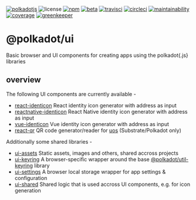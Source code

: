[![polkadotjs](https://img.shields.io/badge/polkadot-js-orange?label=&style=for-the-badge)](https://polkadot.js.org)
![license](https://img.shields.io/badge/License-Apache%202.0-blue?label=&logo=apache&style=for-the-badge)
[![npm](https://img.shields.io/npm/v/@polkadot/react-identicon?label=&logo=npm&style=for-the-badge)](https://www.npmjs.com/package/@polkadot/react-identicon)
[![beta](https://img.shields.io/npm/v/@polkadot/react-identicon/beta?label=&logo=npm&style=for-the-badge)](https://www.npmjs.com/package/@polkadot/react-identicon)
[![travisci](https://img.shields.io/travis/com/polkadot-js/ui?label=&logo=travis&style=for-the-badge)](https://travis-ci.com/polkadot-js/ui)
[![circleci](https://img.shields.io/circleci/build/github/polkadot-js/ui/master?label=&logo=circleci&style=for-the-badge)](https://circleci.com/gh/polkadot-js/ui)
[![maintainability](https://img.shields.io/codeclimate/maintainability/polkadot-js/ui?label=&logo=code-climate&style=for-the-badge)](https://codeclimate.com/github/polkadot-js/ui)
[![coverage](https://img.shields.io/codeclimate/coverage/polkadot-js/ui?label=&logo=code-climate&style=for-the-badge)](https://codeclimate.com/github/polkadot-js/ui)
[![greenkeeper](https://img.shields.io/badge/greenkeeper-enabled-brightgreen?label=&logo=greenkeeper&style=for-the-badge)](https://greenkeeper.io/)

# @polkadot/ui

Basic browser and UI components for creating apps using the polkadot{.js} libraries

## overview

The following UI components are currently available -

- [react-identicon](packages/react-identicon/) React identity icon generator with address as input
- [reactnative-identicon](packages/reactnative-identicon/) React Native identity icon generator with address as input
- [vue-identicon](packages/vue-identicon/) Vue identity icon generator with address as input
- [react-qr](packages/react-qr/) QR code generator/reader for [uos](https://github.com/maciejhirsz/uos) (Substrate/Polkadot only)

Additionally some shared libraries -

- [ui-assets](packages/ui-assets/) Static assets, images and others, shared accross projects
- [ui-keyring](packages/ui-keyring/) A browser-specific wrapper around the base [@polkadot/util-keyring](https://github.com/polkadot-js/util/) library
- [ui-settings](packages/ui-settings/) A browser local storage wrapper for app settings & configuration
- [ui-shared](packages/ui-shared) Shared logic that is used accross UI components, e.g. for icon generation
